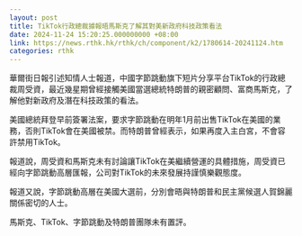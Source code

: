 ```yaml
---
layout: post
title: TikTok行政總裁據報晤馬斯克了解其對美新政府科技政策看法
date: 2024-11-24 15:20:25.000000000 +08:00
link: https://news.rthk.hk/rthk/ch/component/k2/1780614-20241124.htm
categories: rthk
---
```


華爾街日報引述知情人士報道，中國字節跳動旗下短片分享平台TikTok的行政總裁周受資，最近幾星期曾經接觸美國當選總統特朗普的親密顧問、富商馬斯克，了解他對新政府及潛在科技政策的看法。

美國總統拜登早前簽署法案，要求字節跳動在明年1月前出售TikTok在美國的業務，否則TikTok會在美國被禁。而特朗普曾經表示，如果再度入主白宮，不會容許禁用TikTok。

報道說，周受資和馬斯克未有討論讓TikTok在美繼續營運的具體措施，周受資已經向字節跳動高層匯報，公司對TikTok的未來發展持謹慎樂觀態度。

報道又說，字節跳動高層在美國大選前，分別會晤與特朗普和民主黨候選人賀錦麗關係密切的人士。

馬斯克、TikTok、字節跳動及特朗普團隊未有置評。
